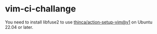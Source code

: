 # vim-ci-challange

You need to install libfuse2 to use [thinca/action-setup-vim@v1](https://github.com/thinca/action-setup-vim) on Ubuntu 22.04 or later.
